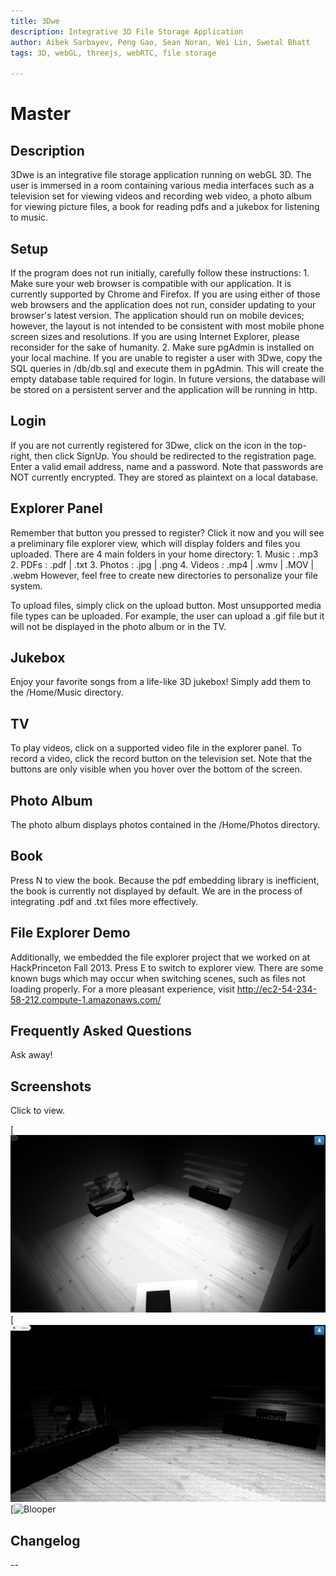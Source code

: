 ```yaml
---
title: 3Dwe
description: Integrative 3D File Storage Application
author: Aibek Sarbayev, Peng Gao, Sean Noran, Wei Lin, Swetal Bhatt
tags: 3D, webGL, threejs, webRTC, file storage

---
```


Master
======

## Description

3Dwe is an integrative file storage application running on webGL 3D. The user is immersed in a room containing various
media interfaces such as a television set for viewing videos and recording web video, a photo album for viewing picture
files, a book for reading pdfs and a jukebox for listening to music.

## Setup

If the program does not run initially, carefully follow these instructions:
    1. Make sure your web browser is compatible with our application. It is currently supported by Chrome and Firefox.
       If you are using either of those web browsers and the application does not run, consider updating to your browser's
       latest version. The application should run on mobile devices; however, the layout is not intended to be consistent
       with most mobile phone screen sizes and resolutions. If you are using Internet Explorer, please reconsider for the
       sake of humanity.
    2. Make sure pgAdmin is installed on your local machine. If you are unable to register a user with 3Dwe, copy the SQL
       queries in /db/db.sql and execute them in pgAdmin. This will create the empty database table required for login.
       In future versions, the database will be stored on a persistent server and the application will be running in http.

## Login

If you are not currently registered for 3Dwe, click on the icon in the top-right, then click SignUp. You should be
redirected to the registration page. Enter a valid email address, name and a password. Note that passwords are NOT
currently encrypted. They are stored as plaintext on a local database.

## Explorer Panel

Remember that button you pressed to register? Click it now and you will see a preliminary file explorer view, which will
display folders and files you uploaded. There are 4 main folders in your home directory:
    1. Music : .mp3
    2. PDFs : .pdf | .txt
    3. Photos : .jpg | .png
    4. Videos : .mp4 | .wmv | .MOV | .webm
However, feel free to create new directories to personalize your file system.

To upload files, simply click on the upload button. Most unsupported media file types can be uploaded. For example, the
user can upload a .gif file but it will not be displayed in the photo album or in the TV.

## Jukebox

Enjoy your favorite songs from a life-like 3D jukebox! Simply add them to the /Home/Music directory.

## TV

To play videos, click on a supported video file in the explorer panel. To record a video, click the record button on the
television set. Note that the buttons are only visible when you hover over the bottom of the screen.

## Photo Album

The photo album displays photos contained in the /Home/Photos directory.

## Book

Press N to view the book. Because the pdf embedding library is inefficient, the book is currently not displayed by
default. We are in the process of integrating .pdf and .txt files more effectively.

## File Explorer Demo

Additionally, we embedded the file explorer project that we worked on at HackPrinceton Fall 2013. Press E to switch to
explorer view. There are some known bugs which may occur when switching scenes, such as files not loading properly. For
a more pleasant experience, visit http://ec2-54-234-58-212.compute-1.amazonaws.com/

## Frequently Asked Questions

Ask away!

## Screenshots

Click to view.

[![B&W Room](/assets/screenshots/room.png)
[![Dot Shader](/assets/screenshots/shader_example.png)
[![Blooper](/assets/screenshots/weird_lighting.png)

## Changelog

--